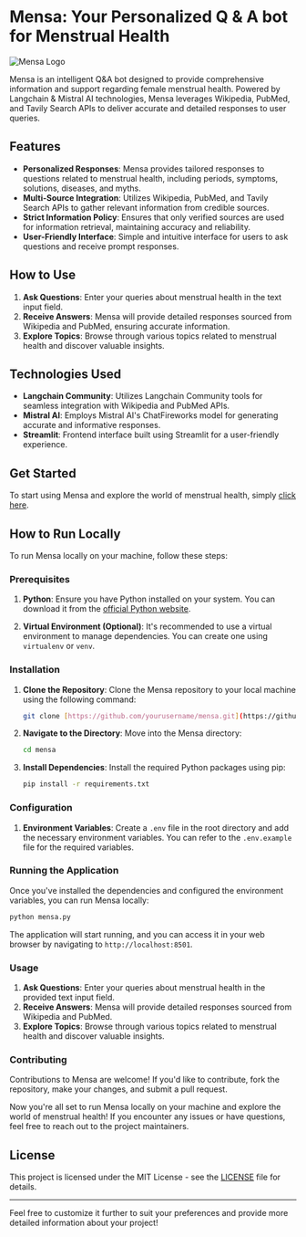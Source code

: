 
# Mensa: Your Personalized Q & A bot for Menstrual Health

![Mensa Logo](https://i.postimg.cc/HW5jdm9V/Whats-App-Image-2024-04-20-at-12-31-00-PM-1.jpg)

Mensa is an intelligent Q&A bot designed to provide comprehensive information and support regarding female menstrual health. Powered by Langchain & Mistral AI technologies, Mensa leverages Wikipedia, PubMed, and Tavily Search APIs to deliver accurate and detailed responses to user queries.

## Features

- **Personalized Responses**: Mensa provides tailored responses to questions related to menstrual health, including periods, symptoms, solutions, diseases, and myths.
- **Multi-Source Integration**: Utilizes Wikipedia, PubMed, and Tavily Search APIs to gather relevant information from credible sources.
- **Strict Information Policy**: Ensures that only verified sources are used for information retrieval, maintaining accuracy and reliability.
- **User-Friendly Interface**: Simple and intuitive interface for users to ask questions and receive prompt responses.

## How to Use

1. **Ask Questions**: Enter your queries about menstrual health in the text input field.
2. **Receive Answers**: Mensa will provide detailed responses sourced from Wikipedia and PubMed, ensuring accurate information.
3. **Explore Topics**: Browse through various topics related to menstrual health and discover valuable insights.

## Technologies Used

- **Langchain Community**: Utilizes Langchain Community tools for seamless integration with Wikipedia and PubMed APIs.
- **Mistral AI**: Employs Mistral AI's ChatFireworks model for generating accurate and informative responses.
- **Streamlit**: Frontend interface built using Streamlit for a user-friendly experience.

## Get Started

To start using Mensa and explore the world of menstrual health, simply [click here](https://mensa-ai.streamlit.app/).

## How to Run Locally

To run Mensa locally on your machine, follow these steps:

### Prerequisites

1. **Python**: Ensure you have Python installed on your system. You can download it from the [official Python website](https://www.python.org/downloads/).

2. **Virtual Environment (Optional)**: It's recommended to use a virtual environment to manage dependencies. You can create one using `virtualenv` or `venv`.

### Installation

1. **Clone the Repository**: Clone the Mensa repository to your local machine using the following command:

   ```bash
   git clone [https://github.com/yourusername/mensa.git](https://github.com/sagnik-datta-02/Mensa)
   ```

2. **Navigate to the Directory**: Move into the Mensa directory:

   ```bash
   cd mensa
   ```

3. **Install Dependencies**: Install the required Python packages using pip:

   ```bash
   pip install -r requirements.txt
   ```

### Configuration

1. **Environment Variables**: Create a `.env` file in the root directory and add the necessary environment variables. You can refer to the `.env.example` file for the required variables.

### Running the Application

Once you've installed the dependencies and configured the environment variables, you can run Mensa locally:

```bash
python mensa.py
```

The application will start running, and you can access it in your web browser by navigating to `http://localhost:8501`.

### Usage

1. **Ask Questions**: Enter your queries about menstrual health in the provided text input field.
2. **Receive Answers**: Mensa will provide detailed responses sourced from Wikipedia and PubMed.
3. **Explore Topics**: Browse through various topics related to menstrual health and discover valuable insights.

### Contributing

Contributions to Mensa are welcome! If you'd like to contribute, fork the repository, make your changes, and submit a pull request.

Now you're all set to run Mensa locally on your machine and explore the world of menstrual health! If you encounter any issues or have questions, feel free to reach out to the project maintainers.

## License

This project is licensed under the MIT License - see the [LICENSE](LICENSE) file for details.

---

Feel free to customize it further to suit your preferences and provide more detailed information about your project!
